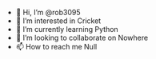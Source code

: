 - 👋 Hi, I’m @rob3095
- 👀 I’m interested in Cricket
- 🌱 I’m currently learning Python
- 💞️ I’m looking to collaborate on Nowhere
- 📫 How to reach me Null

<!---
rob3095/rob3095 is a ✨ special ✨ repository because its `README.md` (this file) appears on your GitHub profile.
You can click the Preview link to take a look at your changes.
--->
